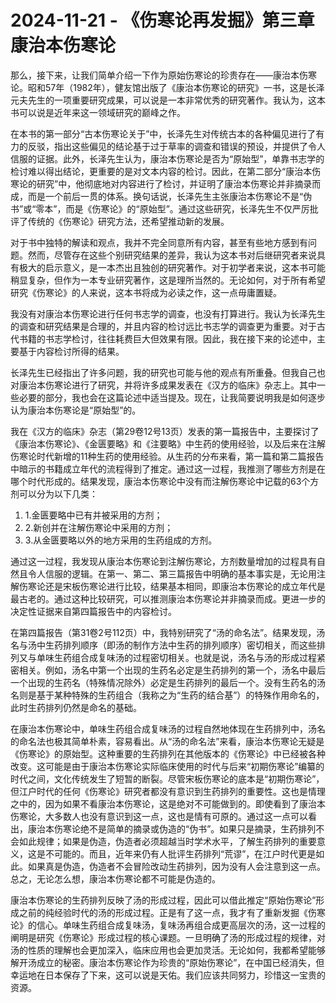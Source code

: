 # 2024-11-21 - 《伤寒论再发掘》第三章 康治本伤寒论

那么，接下来，让我们简单介绍一下作为原始伤寒论的珍贵存在——康治本伤寒论。昭和57年（1982年），健友馆出版了《康治本伤寒论的研究》一书，这是长泽元夫先生的一项重要研究成果，可以说是一本非常优秀的研究著作。我认为，这本书可以说是近年来这一领域研究的巅峰之作。

在本书的第一部分“古本伤寒论关于”中，长泽先生对传统古本的各种偏见进行了有力的反驳，指出这些偏见的结论基于过于草率的调查和错误的预设，并提供了令人信服的证据。此外，长泽先生认为，康治本伤寒论是否为“原始型”，单靠书志学的检讨难以得出结论，更重要的是对文本内容的检讨。因此，在第二部分“康治本伤寒论的研究”中，他彻底地对内容进行了检讨，并证明了康治本伤寒论并非摘录而成，而是一个前后一贯的体系。换句话说，长泽先生主张康治本伤寒论不是“伪书”或“零本”，而是《伤寒论》的“原始型”。通过这些研究，长泽先生不仅严厉批评了传统的《伤寒论》研究方法，还希望推动新的发展。

对于书中独特的解读和观点，我并不完全同意所有内容，甚至有些地方感到有问题。然而，尽管存在这些个别研究结果的差异，我认为这本书对后继研究者来说具有极大的启示意义，是一本杰出且独创的研究著作。对于初学者来说，这本书可能稍显复杂，但作为一本专业研究著作，这是理所当然的。无论如何，对于所有希望研究《伤寒论》的人来说，这本书将成为必读之作，这一点毋庸置疑。

我没有对康治本伤寒论进行任何书志学的调查，也没有打算进行。我认为长泽先生的调查和研究结果是合理的，并且内容的检讨远比书志学的调查更为重要。对于古代书籍的书志学检讨，往往耗费巨大但效果有限。因此，我在接下来的论述中，主要基于内容检讨所得的结果。

长泽先生已经指出了许多问题，我的研究也可能与他的观点有所重叠。但我自己也对康治本伤寒论进行了研究，并将许多成果发表在《汉方的临床》杂志上。其中一些必要的部分，我也会在这篇论述中适当提及。现在，让我简要说明我是如何逐步认为康治本伤寒论是“原始型”的。

我在《汉方的临床》杂志（第29卷12号13页）发表的第一篇报告中，主要探讨了《康治本伤寒论》、《金匮要略》和《注要略》中生药的使用经验，以及后来在注解伤寒论时代新增的11种生药的使用经验。从生药的分布来看，第一篇和第二篇报告中暗示的书籍成立年代的流程得到了推定。通过这一过程，我推测了哪些方剂是在哪个时代形成的。结果发现，康治本伤寒论中没有而注解伤寒论中记载的63个方剂可以分为以下几类：

1. 1.金匮要略中已有并被采用的方剂；
2. 2.新创并在注解伤寒论中采用的方剂；
3. 3.从金匮要略以外的地方采用的生药组成的方剂。

通过这一过程，我发现从康治本伤寒论到注解伤寒论，方剂数量增加的过程具有自然且令人信服的逻辑。在第一、第二、第三篇报告中明确的基本事实是，无论用注解伤寒论还是宋板伤寒论进行比较，结果基本相同，即康治本伤寒论的成立年代是最古老的。通过这种比较研究，可以推测康治本伤寒论并非摘录而成。更进一步的决定性证据来自第四篇报告中的内容检讨。

在第四篇报告（第31卷2号112页）中，我特别研究了“汤的命名法”。结果发现，汤名与汤中生药排列顺序（即汤的制作方法中生药的排列顺序）密切相关，而这些排列又与单味生药组合成复味汤的过程密切相关。也就是说，汤名与汤的形成过程紧密相关。例如，汤名中第一个出现的生药名必定是生药排列的第一个，汤名中最后一个出现的生药名（特殊情况除外）必定是生药排列的最后一个。没有生药名的汤名则是基于某种特殊的生药组合（我称之为“生药的结合基”）的特殊作用命名的，此时生药排列仍然是命名的基础。

在康治本伤寒论中，单味生药组合成复味汤的过程自然地体现在生药排列中，汤名的命名法也极其简单朴素，容易看出。从“汤的命名法”来看，康治本伤寒论无疑是《伤寒论》的原始型。这种重要的生药排列在其他版本的《伤寒论》中已经被各种改变。这可能是由于康治本伤寒论实际临床使用的时代与后来“初期伤寒论”编纂的时代之间，文化传统发生了短暂的断裂。尽管宋板伤寒论的底本是“初期伤寒论”，但江户时代的任何《伤寒论》研究者都没有意识到生药排列的重要性。这也是情理之中的，因为如果不看康治本伤寒论，这是绝对不可能做到的。即使看到了康治本伤寒论，大多数人也没有意识到这一点，这也是情有可原的。通过这一点可以看出，康治本伤寒论绝不是简单的摘录或伪造的“伪书”。如果只是摘录，生药排列不会如此规律；如果是伪造，伪造者必须超越当时学术水平，了解生药排列的重要意义，这是不可能的。而且，近年来仍有人批评生药排列“荒谬”，在江户时代更是如此。如果真是伪造，伪造者不会冒险改动生药排列，因为没有人会注意到这一点。总之，无论怎么想，康治本伤寒论都不可能是伪造的。

康治本伤寒论的生药排列反映了汤的形成过程，因此可以借此推定“原始伤寒论”形成之前的纯经验时代的汤的形成过程。正是有了这一点，我才有了重新发掘《伤寒论》的信心。单味生药组合成复味汤，复味汤再组合成更高层次的汤，这一过程的阐明是研究《伤寒论》形成过程的核心课题。一旦明确了汤的形成过程的规律，对汤的性质的理解也会更加深入，临床应用也会更加灵活。无论如何，我都希望能够解开汤成立的秘密。康治本伤寒论作为珍贵的“原始伤寒论”，在中国已经消失，但幸运地在日本保存了下来，这可以说是天佑。我们应该共同努力，珍惜这一宝贵的资源。